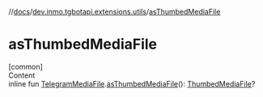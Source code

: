 //[docs](../../index.md)/[dev.inmo.tgbotapi.extensions.utils](index.md)/[asThumbedMediaFile](as-thumbed-media-file.md)



# asThumbedMediaFile  
[common]  
Content  
inline fun [TelegramMediaFile](../dev.inmo.tgbotapi.types.files.abstracts/-telegram-media-file/index.md).[asThumbedMediaFile](as-thumbed-media-file.md)(): [ThumbedMediaFile](../dev.inmo.tgbotapi.types.files.abstracts/-thumbed-media-file/index.md)?  



